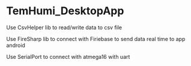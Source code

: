 # TemHumi_DesktopApp

Use CsvHelper lib to read/write data to csv file

Use FireSharp lib to connect with Firiebase to send data real time to app android

Use SerialPort to connect with atmega16 with uart

